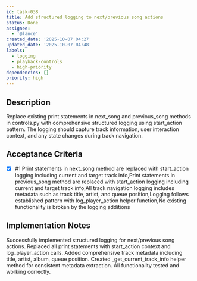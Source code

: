 ```yaml
---
id: task-038
title: Add structured logging to next/previous song actions
status: Done
assignee:
  - '@lance'
created_date: '2025-10-07 04:27'
updated_date: '2025-10-07 04:48'
labels:
  - logging
  - playback-controls
  - high-priority
dependencies: []
priority: high
---
```


## Description

Replace existing print statements in next_song and previous_song methods in controls.py with comprehensive structured logging using start_action pattern. The logging should capture track information, user interaction context, and any state changes during track navigation.

## Acceptance Criteria
<!-- AC:BEGIN -->
- [x] #1 Print statements in next_song method are replaced with start_action logging including current and target track info,Print statements in previous_song method are replaced with start_action logging including current and target track info,All track navigation logging includes metadata such as track title, artist, and queue position,Logging follows established pattern with log_player_action helper function,No existing functionality is broken by the logging additions
<!-- AC:END -->

## Implementation Notes

Successfully implemented structured logging for next/previous song actions. Replaced all print statements with start_action context and log_player_action calls. Added comprehensive track metadata including title, artist, album, queue position. Created _get_current_track_info helper method for consistent metadata extraction. All functionality tested and working correctly.
